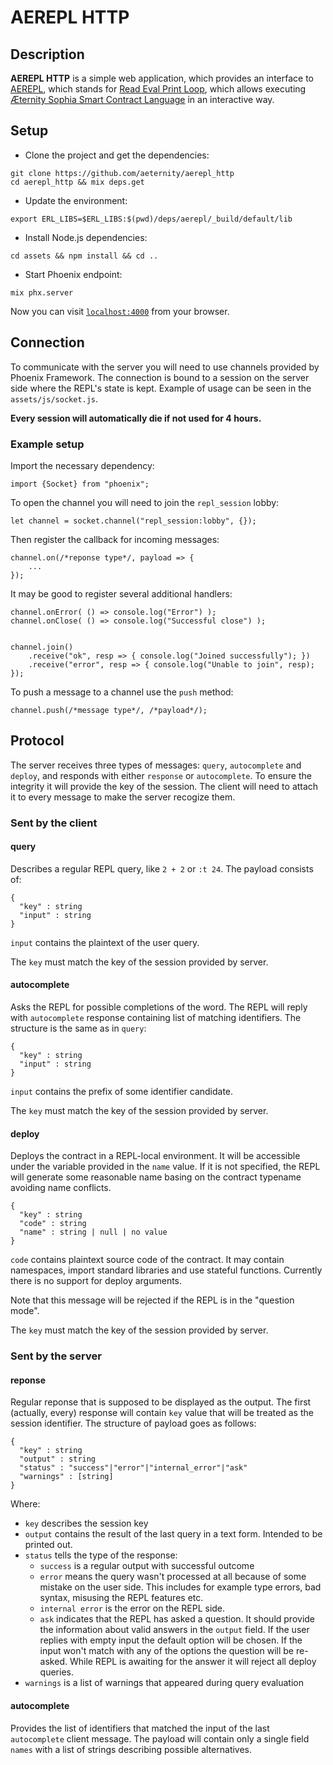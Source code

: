 # AEREPL HTTP

## Description
**AEREPL HTTP** is a simple web application, which provides an interface to [AEREPL](https://github.com/aeternity/aerepl), which stands for [Read Eval Print Loop](https://en.wikipedia.org/wiki/Read%E2%80%93eval%E2%80%93print_loop), which allows executing [Æternity Sophia Smart Contract Language](https://github.com/aeternity/aesophia/blob/lima/docs/sophia.md) in an interactive way.

## Setup

- Clone the project and get the dependencies:
```
git clone https://github.com/aeternity/aerepl_http
cd aerepl_http && mix deps.get
```
- Update the environment:
```
export ERL_LIBS=$ERL_LIBS:$(pwd)/deps/aerepl/_build/default/lib
```
- Install Node.js dependencies:
```
cd assets && npm install && cd ..
```
- Start Phoenix endpoint:
```
mix phx.server
```

Now you can visit [`localhost:4000`](http://localhost:4000) from your browser.

## Connection

To communicate with the server you will need to use channels provided by Phoenix Framework.
The connection is bound to a session on the server side where the REPL's state is kept.
Example of usage can be seen in the `assets/js/socket.js`.

**Every session will automatically die if not used for 4 hours.**


### Example setup

Import the necessary dependency:
```
import {Socket} from "phoenix";
```

To open the channel you will need to join the `repl_session` lobby:
```
let channel = socket.channel("repl_session:lobby", {});
```

Then register the callback for incoming messages:
```
channel.on(/*reponse type*/, payload => {
    ...
});
```

It may be good to register several additional handlers:
```
channel.onError( () => console.log("Error") );
channel.onClose( () => console.log("Successful close") );


channel.join()
    .receive("ok", resp => { console.log("Joined successfully"); })
    .receive("error", resp => { console.log("Unable to join", resp); });
```

To push a message to a channel use the `push` method:

```
channel.push(/*message type*/, /*payload*/);
```

## Protocol

The server receives three types of messages: `query`, `autocomplete` and `deploy`,
and responds with either `response` or `autocomplete`.
To ensure the integrity it will provide the key of the session. The client will need to attach
it to every message to make the server recogize them.

### Sent by the client

#### query

Describes a regular REPL query, like `2 + 2` or `:t 24`. The payload consists of:
```
{
  "key" : string
  "input" : string
}
```
`input` contains the plaintext of the user query.

The `key` must match the key of the session provided by server.

#### autocomplete

Asks the REPL for possible completions of the word. The REPL will reply with `autocomplete` response 
containing list of matching identifiers. The structure is the same as in `query`:
```
{
  "key" : string
  "input" : string
}
```
`input` contains the prefix of some identifier candidate.

The `key` must match the key of the session provided by server.

#### deploy

Deploys the contract in a REPL-local environment. It will be accessible under the variable
provided in the `name` value. If it is not specified, the REPL will generate some reasonable 
name basing on the contract typename avoiding name conflicts.
```
{
  "key" : string
  "code" : string
  "name" : string | null | no value
}
```
`code` contains plaintext source code of the contract. It may contain namespaces, 
import standard libraries and use stateful functions. Currently there is no support
for deploy arguments.

Note that this message will be rejected if the REPL is in the "question mode".

The `key` must match the key of the session provided by server.


### Sent by the server

#### reponse

Regular reponse that is supposed to be displayed as the output.
The first (actually, every) response will contain `key` value that will be treated as the
session identifier. The structure of payload goes as follows:
```
{
  "key" : string
  "output" : string
  "status" : "success"|"error"|"internal_error"|"ask"
  "warnings" : [string]
}
```
Where:
 - `key` describes the session key
 - `output` contains the result of the last query in a text form. Intended to be printed out. 
 - `status` tells the type of the response:
   - `success` is a regular output with successful outcome
   - `error` means the query wasn't processed at all because of some mistake on the user side. This includes for example type errors, bad syntax, misusing the REPL features etc.
   - `internal error` is the error on the REPL side.
   - `ask` indicates that the REPL has asked a question. It should provide the information about valid answers in the `output` field. If the user replies with empty input the default option will be chosen. If the input won't match with any of the options the question will be re-asked. While REPL is awaiting for the answer it will reject all deploy queries.
 - `warnings` is a list of warnings that appeared during query evaluation
   

#### autocomplete

Provides the list of identifiers that matched the input of the last `autocomplete` client message.
The payload will contain only a single field `names` with a list of strings describing possible
alternatives.
